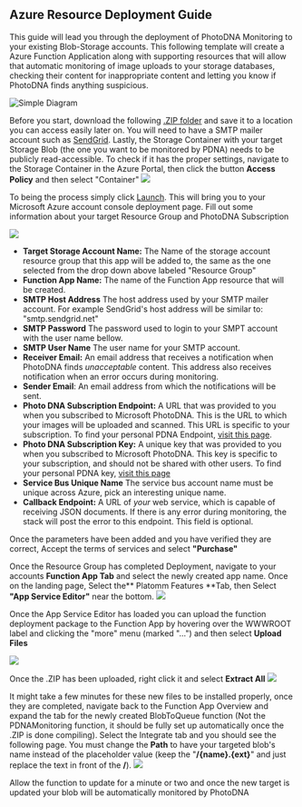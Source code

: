 ## Azure Resource Deployment Guide ##


This guide will lead you through the deployment of PhotoDNA Monitoring to your existing Blob-Storage accounts. This following template will create a Azure Function Application along with supporting resources that will allow that automatic monitoring of image uploads to your storage databases, checking their content for inappropriate content and letting you know if PhotoDNA finds anything suspicious. 

![Simple Diagram](https://github.com/MicrosoftContentModerator/PhotoDNA-QuickStarts/blob/dev/MicrosoftAzure/ImageBatchingCSharp/Documentation/SimpleArchDiagramAZ_placeholder.png?raw=true)

Before you start, download the following [.ZIP folder](https://github.com/MicrosoftContentModerator/PhotoDNA-QuickStarts/blob/dev/MicrosoftAzure/ImageBatchingCSharp/AzureFunction/PDNAMonitoringQueued.zip) and save it to a location you can access easily later on. You will need to have a SMTP mailer account such as [SendGrid](https://sendgrid.com/). Lastly, the Storage Container with your target Storage Blob (the one you want to be monitored by PDNA) needs to be publicly read-accessible. To check if it has the proper settings, navigate to the Storage Container in the Azure Portal, then click the button **Access Policy** and then select "Container"
![](https://github.com/MicrosoftContentModerator/PhotoDNA-QuickStarts/blob/dev/MicrosoftAzure/ImageBatchingCSharp/Documentation/ReadAccessPolicy.PNG?raw=true)


To being the process simply click
[Launch](https://portal.azure.com/#create/Microsoft.Template/uri/https%3A%2F%2Fraw.githubusercontent.com%2FMicrosoftContentModerator%2FPhotoDNA-QuickStarts%2Fdev%2FMicrosoftAzure%2FImageBatchingCSharp%2FResourceGroupTemplate%2FresourceGroupTemplate.json "Deploy in Azure"). This will bring you to your Microsoft Azure account console deployment page. Fill out some information about your target Resource Group and PhotoDNA Subscription

![](https://github.com/MicrosoftContentModerator/PhotoDNA-QuickStarts/blob/dev/MicrosoftAzure/ImageBatchingCSharp/Documentation/TemplateLandingPage.PNG?raw=true)


- **Target Storage Account Name:** The Name of the storage account resource group that this app will be added to, the same as the one selected from the drop down above labeled "Resource Group"
- **Function App Name:** The name of the Function App resource that will be created.
- **SMTP Host Address** The host address used by your SMTP mailer account. For example SendGrid's host address will be similar to:  "smtp.sendgrid.net"
- **SMTP Password** The password used to login to your SMPT account with the user name bellow.
- **SMTP User Name** The user name for your SMTP account.
- **Receiver Email:** An email address that receives a notification when PhotoDNA finds *unacceptable* content. This address also receives notification when an error occurs during monitoring.
- **Sender Email**: An email address from which the notifications will be sent.
- **Photo DNA Subscription Endpoint:** A URL that was provided to you when you subscribed to Microsoft PhotoDNA. This is the URL to which your images will be uploaded and scanned. This URL is specific to your subscription. To find your personal PDNA Endpoint, [visit this page](https://testpdnaui.azurewebsites.net/).  
- **Photo DNA Subscription Key:** A unique key that was provided to you when you subscribed to Microsoft PhotoDNA. This key is specific to your subscription, and should not be shared with other users. To find your personal PDNA key, [visit this page](https://testpdnaui.azurewebsites.net/ ) 
- **Service Bus Unique Name** The service bus account name must be unique across Azure, pick an interesting unique name.
- **Callback Endpoint:** A URL of *your* web service, which is capable of receiving JSON documents. If there is any error during monitoring, the stack will post the error to this endpoint. This field is optional. 

Once the parameters have been added and you have verified they are correct, Accept the terms of services and select **"Purchase"** 

Once the Resource Group has completed Deployment, navigate to your accounts **Function App Tab** and select the newly created app name. 
Once on the landing page, Select the** Platomm Features **Tab, then Select **"App Service Editor"** near the bottom.
![](https://github.com/MicrosoftContentModerator/PhotoDNA-QuickStarts/blob/dev/MicrosoftAzure/ImageBatchingCSharp/Documentation/FunctionAppNavigation.PNG?raw=true)

Once the App Service Editor has loaded you can upload the function deployment package to the Function App by hovering over the WWWROOT label and clicking the "more" menu (marked "...") and then select **Upload Files**

![](https://github.com/MicrosoftContentModerator/PhotoDNA-QuickStarts/blob/dev/MicrosoftAzure/Documentation/UploadZip.png?raw=true)

Once the .ZIP has been uploaded, right click it and select **Extract All**
![](https://github.com/MicrosoftContentModerator/PhotoDNA-QuickStarts/blob/dev/MicrosoftAzure/ImageBatchingCSharp/Documentation/UploadZip.png?raw=true)


It might take a few minutes for these new files to be installed properly, once they are completed, navigate back to the Function App Overview and expand the tab for the newly created BlobToQueue function (Not the PDNAMonitoring function, it should be fully set up automatically once the .ZIP is done compiling). Select the Integrate tab and you should see the following page. You must change the **Path** to have your targeted blob's name instead of the placeholder value (keep the "**/{name}.{ext}**" and just replace the text in front of the **/**).
![](https://github.com/MicrosoftContentModerator/PhotoDNA-QuickStarts/blob/dev/MicrosoftAzure/ImageBatchingCSharp/Documentation/EnterBlobNameIntegratePage.PNG?raw=true)


Allow the function to update for a minute or two and once the new target is updated your blob will be automatically monitored by PhotoDNA
